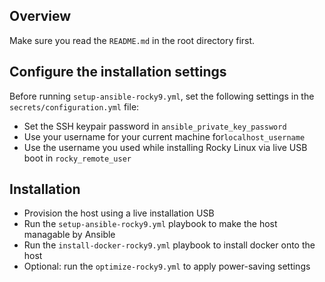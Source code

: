## Overview
Make sure you read the `README.md` in the root directory first.

## Configure the installation settings
Before running `setup-ansible-rocky9.yml`, set the following settings in the `secrets/configuration.yml` file:
- Set the SSH keypair password in `ansible_private_key_password`
- Use your username for your current machine for`localhost_username`
- Use the username you used while installing Rocky Linux via live USB boot in `rocky_remote_user`

## Installation
- Provision the host using a live installation USB
- Run the `setup-ansible-rocky9.yml` playbook to make the host managable by Ansible
- Run the `install-docker-rocky9.yml` playbook to install docker onto the host
- Optional: run the `optimize-rocky9.yml` to apply power-saving settings
